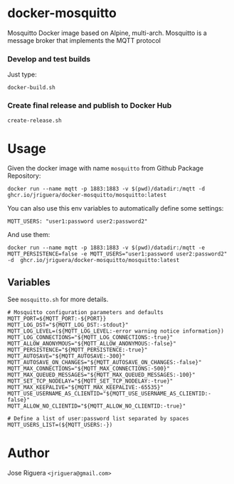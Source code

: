# docker-mosquitto

Mosquitto Docker image based on Alpine, multi-arch.
Mosquitto is a message broker that implements the MQTT protocol


### Develop and test builds

Just type:

```
docker-build.sh
```

### Create final release and publish to Docker Hub

```
create-release.sh
```


# Usage

Given the docker image with name `mosquitto` from Github Package Repository:

```
docker run --name mqtt -p 1883:1883 -v $(pwd)/datadir:/mqtt -d ghcr.io/jriguera/docker-mosquitto/mosquitto:latest
```

You can also use this env variables to automatically define some settings:

```
MQTT_USERS: "user1:password user2:password2"
```

And use them:

```
docker run --name mqtt -p 1883:1883 -v $(pwd)/datadir:/mqtt -e MQTT_PERSISTENCE=false -e MQTT_USERS="user1:password user2:password2" -d  ghcr.io/jriguera/docker-mosquitto/mosquitto:latest

```

## Variables

See `mosquitto.sh` for more details.

```
# Mosquitto configuration parameters and defaults
MQTT_PORT=${MQTT_PORT:-${PORT}}
MQTT_LOG_DST="${MQTT_LOG_DST:-stdout}"
MQTT_LOG_LEVEL=(${MQTT_LOG_LEVEL:-error warning notice information})
MQTT_LOG_CONNECTIONS="${MQTT_LOG_CONNECTIONS:-true}"
MQTT_ALLOW_ANONYMOUS="${MQTT_ALLOW_ANONYMOUS:-false}"
MQTT_PERSISTENCE="${MQTT_PERSISTENCE:-true}"
MQTT_AUTOSAVE="${MQTT_AUTOSAVE:-300}"
MQTT_AUTOSAVE_ON_CHANGES="${MQTT_AUTOSAVE_ON_CHANGES:-false}"
MQTT_MAX_CONNECTIONS="${MQTT_MAX_CONNECTIONS:-500}"
MQTT_MAX_QUEUED_MESSAGES="${MQTT_MAX_QUEUED_MESSAGES:-100}"
MQTT_SET_TCP_NODELAY="${MQTT_SET_TCP_NODELAY:-true}"
MQTT_MAX_KEEPALIVE="${MQTT_MAX_KEEPALIVE:-65535}"
MQTT_USE_USERNAME_AS_CLIENTID="${MQTT_USE_USERNAME_AS_CLIENTID:-false}"
MQTT_ALLOW_NO_CLIENTID="${MQTT_ALLOW_NO_CLIENTID:-true}"

# Define a list of user:password list separated by spaces
MQTT_USERS_LIST=(${MQTT_USERS:-})
```
 
# Author

Jose Riguera `<jriguera@gmail.com>`
